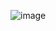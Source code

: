 ![image](https://github.com/aamorous/nvim_config/assets/137004870/2d499e5b-de45-4e73-873f-c7fdf80e8858)
